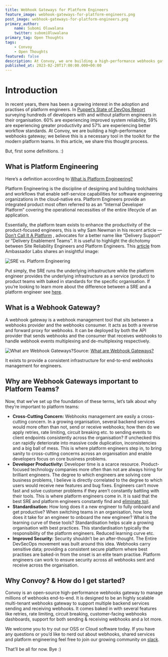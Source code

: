 ```yaml
---
title: Webhook Gateways for Platform Engineers
feature_image: webhook-gateways-for-platform-engineers.png
post_image: webhook-gateways-for-platform-engineers.png
primary_author:
    name: Subomi Oluwalana
    twitter: subomiOluwalana
primary_tag: Open Thoughts
tags:
    - Convoy
    - Open Thoughts
featured: false
description: At Convoy, we are building a high-performance webhooks gateway; we believe this is a necessary tool in the toolkit for the modern platform teams. In this article, we share this thought process.
published_at: 2023-02-20T17:00:00.000+00:00
---
```


# Introduction

In recent years, there has been a growing interest in the adoption and practises of platform engineers. In [Puppet’s State of DevOps Report](https://www.puppet.com/resources/state-of-platform-engineering) surveying hundreds of developers with and without platform engineers in their organisation. 60% are experiencing improved system reliability, 59% are experiencing greater productivity and 57% are experiencing better workflow standards. At Convoy, we are building a high-performance webhooks gateway; we believe this is a necessary tool in the toolkit for the modern platform teams. In this article, we share this thought process.

But, first some definitions. :)

## What is Platform Engineering

Here’s a definition according to [What is Platform Engineering?](https://platformengineering.org/blog/what-is-platform-engineering) 

Platform Engineering is the discipline of designing and building toolchains and workflows that enable self-service capabilities for software engineering organizations in the cloud-native era. Platform Engineers provide an integrated product most often referred to as an “Internal Developer Platform” covering the operational necessities of the entire lifecycle of an application.

Essentially, the platform team exists to enhance the productivity of the product-focused engineers, this is why Sam Newman in his recent article — [Don’t Call It A Platform](https://samnewman.io/blog/2023/02/08/dont-call-it-a-platform/)  , advocates for a better name like “Delivery Support” or “Delivery Enablement Teams”. It is useful to highlight the dichotomy between Site Reliability Engineers and Platform Engineers. This [article](https://www.getambassador.io/resources/rise-of-cloud-native-engineering-organizations) from Ambassador Labs shares an insightful image:

![SRE vs. Platform Engineering](/blog-assets/sre-vs-platform-engineering.png)

Put simply, the SRE runs the underlying infrastructure while the platform engineer provides the underlying infrastructure as a service (product) to product teams with baked in standards for the specific organisation. If you’re looking to learn more about the difference between a SRE and a platform engineer see [here](https://www.getambassador.io/resources/rise-of-cloud-native-engineering-organizations).

## What is a Webhook Gateway?

A webhook gateway is a webhook management tool that sits between a webhooks provider and the webhooks consumer. It acts as both a reverse and forward proxy for webhooks. It can be deployed by both the API provider that sends webhooks and the consumer that receives webhooks to handle webhook events multiplexing and de-multiplexing respectively.

![What are Webhook Gateways?](/blog-assets/webhook-gateway-architecture.png)Source: [What are Webhook Gateways?](https://getconvoy.io/blog/what-are-webhook-gateways)

It exists to provide a consistent infrastructure for end-to-end webhooks management for engineers.

## Why are Webhook Gateways important to Platform Teams?

Now, that we’ve set up the foundation of these terms, let’s talk about why they’re important to platform teams: 

- **Cross-Cutting Concern:** Webhooks management are easily a cross-cutting concern. In a growing organisation, several backend services would more often than not, send or receive webhooks; how then do we apply retries, rate limiting, circuit breaking etc. to sending events to client endpoints consistently across the organisation? If unchecked this can rapidly deteriorate into massive code duplication, inconsistencies and a big ball of mess. This is where platform engineers step in, to bring sanity to cross-cutting concerns across an organisation and enable developers focus on core business problems.
- **Developer Productivity:** Developer time is a scarce resource. Product-focused technology companies more often than not are always hiring for brilliant engineers. The degree to which engineers are solving core business problems, I believe is directly correlated to the degree to which users would receive new features and bug fixes. Engineers can’t move fast and solve customer problems if they aren’t constantly battling with their tools. This is where platform engineers come in. It is said that the best SRE and platform engineers constantly find and [eliminate toil](https://sre.google/sre-book/eliminating-toil/).
- **Standardisation:** How long does it a new engineer to fully onboard and get productive? When switching teams in an organisation, how long does it take for an engineer to onboard the new engineer? What is the learning curve of these tools? Standardisation helps scale a growing organisation with best practices. This standardisation typically the responsibility of the platform engineers. Reduced learning curve etc.
- **Improved Security:**  Security shouldn’t be an after-thought. The Entire DevSecOps movement was built around this idea. Webhooks carry sensitive data; providing a consistent secure platform where best practises are baked-in from the onset is an elite team practise. Platform engineers can work to ensure security across all webhooks sent and receive across the organisation.

## Why Convoy? & How do I get started?

Convoy is an open-source high-performance webhooks gateway to manage millions of webhooks end-to-end. It is designed to be an highly scalable multi-tenant webhooks gateway to support multiple backend services sending and receiving webhooks. It comes baked in with several features like retries, rate limiting, circuit breaking, customer-facing webhooks dashboards, support for both sending & receiving webhooks and a lot more. 

We welcome you to try out our OSS or Cloud software today. If you have any questions or you’d like to nerd out about webhooks, shared services and platform engineering feel free to join our growing community on [slack](https://join.slack.com/t/convoy-community/shared_invite/zt-xiuuoj0m-yPp~ylfYMCV9s038QL0IUQ).

That’ll be all for now. Bye :)
